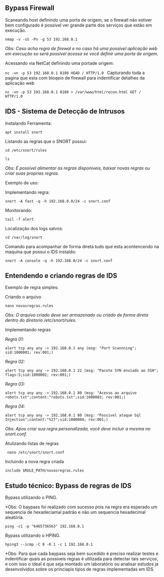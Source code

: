 ## Bypass Firewall

Scaneando host definindo uma porta de origem, se o firewall não estiver bem configurado é possivel ver grande parte dos serviços que estão em execução.

`nmap -v -sS -Pn -g 53 192.168.0.1`

*Obs: Caso acha regra de firewal e no caso há uma possivel aplicação web em execução so será possivel acessa se você definir uma porta de origem.*

Acessando via NetCat definindo uma portade origem:

`nc -vn -p 53 192.168.0.1 8180
HEAD / HTTP/1.0
`
Capturando toda a pagina que esta com bloqeio de firewall para indentificar detalhes da aplicação web

`nc -vn -p 53 192.168.0.1 8180 > /var/www/html/recon.html
GET / HTTP/1.0
`
## IDS - Sistema de Detecção de Intrusos

Instalando Ferramenta:

`apt install snort`

Listando as regras que o SNORT possui:

`cd /etc/snort/rules`

`ls`

*Obs: É possivel alimentar as regras disponiveis, baixar novas regras ou criar suas proprias regras.*

Exemplo de uso:

Implementando regra:

`snort -A fast -q -h 192.168.0.0/24 -c snort.conf`

Monitorando:

`tail -f alert`

Localização dos logs salvos:

`cd /var/log/snort`

Comando para acompanhar de forma direta tudo que esta acontencendo na maquina que possui o IDS instaldo:

`snort -A console -q -h 192.168.0/24 -c snort.conf`

## Entendendo e criando regras de IDS

Exemplo de regra simples:

Criando o arquivo

`nano novasregras.rules`

*Obs: O arquivo criado deve ser armazenado ou criado de forma direta dentro do diretorio /etc/snort/rules.*

Implementando regras

*Regra 01:*

`alert tcp any any -> 192.168.0.1 any (msg: "Port Scannning"; sid:1000001; rev:001;)`

*Regra 02:*

`alert tcp any any -> 192.168.0.1 22 (msg: "Pacote SYN enviado ao SSH"; flags:S;sid:1000002; rev:001;)`

*Regra 03:*

`alert tcp any any -> 192.168.0.1 80 (msg: "Acesso ao arquivo robots.txt";content:"robots.txt";sid:1000003; rev:001;)`

*Regra 04:*

`alert tcp any any -> 192.168.0.1 80 (msg: "Possivel ataque Sql Injection";content:"%27";sid:1000004; rev:001;)`

*Obs: Apos criar sua regra personalizada, vocẽ deve incluir a mesma no snort.conf.*

Atulizando listas de regras

` nano /etc/snort/snort.conf`

Incluindo a nova regra criada

` include $RULE_PATH/novasregras.rules `

## Estudo técnico: Bypass de regras de IDS

Bypass utilizando o PING. 

*Obs: O baypass foi realizado com sucesso pois na regra era esperado um sequencia de hexadeciamal padrão e não um sequencia hexadecimal aleatória.

`ping -c1 -p "6465736563" 192.168.0.1`

Bypass utilizando o HPING. 

`hping3 --icmp -C 8 -K 1 -c 1 192.168.0.1`

*Obs: Para que cada baypass seja bem sucedido é preciso realizar testes e indentificar quais as possiveis regras é utilizada para detectar tais serviços, e com isso o ideal é que seja montado um laboratório ou analisar estudos ja desenvolvidos sobre os princiapis tipos de regras implementadas em IDS.









